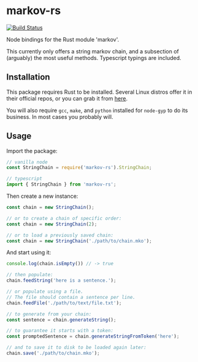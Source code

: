 # markov-rs
[![Build Status](https://travis-ci.com/JakeStanger/markov-rs.svg?branch=master)](https://travis-ci.com/JakeStanger/markov-rs)

Node bindings for the Rust module 'markov'.

This currently only offers a string markov chain, and a subsection of (arguably) the most useful methods.
Typescript typings are included.

## Installation

This package requires Rust to be installed. 
Several Linux distros offer it in their official repos, 
or you can grab it from [here](https://www.rust-lang.org/learn/get-started).

You will also require `gcc`, `make`, and `python` installed 
for `node-gyp` to do its business.
In most cases you probably will.

## Usage

Import the package:

```ts
// vanilla node
const StringChain = require('markov-rs').StringChain;

// typescript
import { StringChain } from 'markov-rs';
```

Then create a new instance:

```ts
const chain = new StringChain();

// or to create a chain of specific order:
const chain = new StringChain(2);

// or to load a previously saved chain:
const chain = new StringChain('./path/to/chain.mko');
```

And start using it:

```ts
console.log(chain.isEmpty()) // -> true

// then populate:
chain.feedString('here is a sentence.');

// or populate using a file.
// The file should contain a sentence per line.
chain.feedFile('./path/to/text/file.txt');

// to generate from your chain:
const sentence = chain.generateString();

// to guarantee it starts with a token:
const promptedSentence = chain.generateStringFromToken('here');

// and to save it to disk to be loaded again later:
chain.save('./path/to/chain.mko');
```
